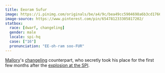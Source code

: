 ```yaml
---
title: Eeoram Sufur
image: https://i.pinimg.com/originals/be/a4/9c/bea49cc5904698a6b3cd1766c4ad7aac.jpg
image-source: https://www.pinterest.com/pin/654781233305817202/
statbox:
  race: [dwarf, changeling]
  gender: male
  locale: spi-hq
  case: ["16"]
  pronunciation: "EE-oh-ram soo-FUR"
---
```


[Mallory](mallory)'s [changeling](../creatures/changelings) counterpart, who secretly took his place for the first few months after the [explosion at the SPI](../events/spi-fire).
